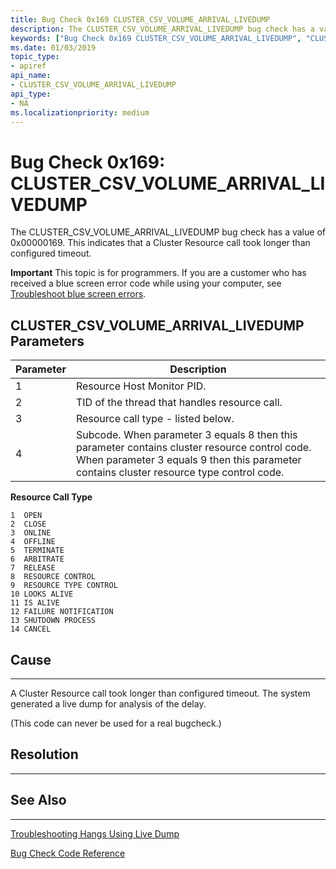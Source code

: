 ```yaml
---
title: Bug Check 0x169 CLUSTER_CSV_VOLUME_ARRIVAL_LIVEDUMP
description: The CLUSTER_CSV_VOLUME_ARRIVAL_LIVEDUMP bug check has a value of 0x00000169. This indicates that a Cluster Resource call took longer than configured timeout.
keywords: ["Bug Check 0x169 CLUSTER_CSV_VOLUME_ARRIVAL_LIVEDUMP", "CLUSTER_CSV_VOLUME_ARRIVAL_LIVEDUMP"]
ms.date: 01/03/2019
topic_type:
- apiref
api_name:
- CLUSTER_CSV_VOLUME_ARRIVAL_LIVEDUMP
api_type:
- NA
ms.localizationpriority: medium
---
```


# Bug Check 0x169: CLUSTER\_CSV\_VOLUME\_ARRIVAL\_LIVEDUMP

The CLUSTER\_CSV\_VOLUME\_ARRIVAL\_LIVEDUMP bug check has a value of 0x00000169. This indicates that a Cluster Resource call took longer than configured timeout.

**Important** This topic is for programmers. If you are a customer who has received a blue screen error code while using your computer, see [Troubleshoot blue screen errors](https://windows.microsoft.com/windows-10/troubleshoot-blue-screen-errors).


## CLUSTER\_CSV\_VOLUME\_ARRIVAL\_LIVEDUMP Parameters

|Parameter|Description|
|--- |--- |
|1|Resource Host Monitor PID.|
|2|TID of the thread that handles resource call.|
|3|Resource call type - listed below.|
|4|Subcode. When parameter 3 equals 8 then this parameter contains cluster resource control code. When parameter 3 equals 9 then this parameter contains cluster resource type control code.|

**Resource Call Type**

    1  OPEN
    2  CLOSE
    3  ONLINE
    4  OFFLINE
    5  TERMINATE
    6  ARBITRATE
    7  RELEASE
    8  RESOURCE CONTROL
    9  RESOURCE TYPE CONTROL
    10 LOOKS ALIVE
    11 IS ALIVE
    12 FAILURE NOTIFICATION
    13 SHUTDOWN PROCESS
    14 CANCEL


## Cause
-----

A Cluster Resource call took longer than configured timeout. The system generated a live dump for analysis of the delay.

(This code can never be used for a real bugcheck.)

## Resolution
----------
 

## See Also
----------

[Troubleshooting Hangs Using Live Dump](https://blogs.msdn.microsoft.com/clustering/2016/03/02/troubleshooting-hangs-using-live-dump/)

[Bug Check Code Reference](bug-check-code-reference2.md)




